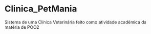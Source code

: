 # Clinica_PetMania
Sistema de uma Clínica Veterinária feito como atividade acadêmica da matéria de POO2
